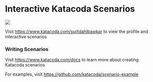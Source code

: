 # Interactive Katacoda Scenarios

[![](http://shields.katacoda.com/katacoda/sujitdahibawkar/count.svg)](https://www.katacoda.com/sujitdahibawkar "Get your profile on Katacoda.com")

Visit https://www.katacoda.com/sujitdahibawkar to view the profile and interactive scenarios

### Writing Scenarios
Visit https://www.katacoda.com/docs to learn more about creating Katacoda scenarios

For examples, visit https://github.com/katacoda/scenario-example
